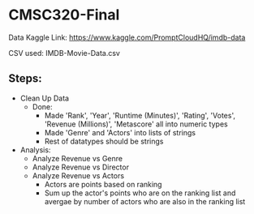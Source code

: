 # CMSC320-Final


Data Kaggle Link: 
https://www.kaggle.com/PromptCloudHQ/imdb-data

CSV used:
IMDB-Movie-Data.csv

## Steps:
- Clean Up Data
  - Done:
    - Made 'Rank', 'Year', 'Runtime (Minutes)', 'Rating', 'Votes', 'Revenue (Millions)', 'Metascore' all into numeric types
    - Made 'Genre' and 'Actors' into lists of strings
    - Rest of datatypes should be strings
- Analysis:
  - Analyze Revenue vs Genre
  - Analyze Revenue vs Director
  - Analyze Revenue vs Actors
    - Actors are points based on ranking
    - Sum up the actor's points who are on the ranking list and avergae by number of actors who are also in the ranking list
